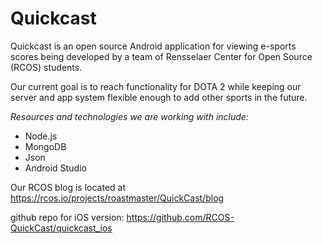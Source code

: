 # Quickcast

Quickcast is an open source Android application for viewing e-sports scores being developed by a team of Rensselaer Center for Open Source (RCOS) students.

Our current goal is to reach functionality for DOTA 2 while keeping our server and app system flexible enough to add other sports in the future.

*Resources and technologies we are working with include:*

- Node.js
- MongoDB
- Json
- Android Studio

Our RCOS blog is located at https://rcos.io/projects/roastmaster/QuickCast/blog

github repo for iOS version: https://github.com/RCOS-QuickCast/quickcast_ios

